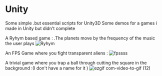 # Unity
Some simple .but  essential scripts for Unity3D
Some demos for a games i made in Unity but didn't complete 

A Ryhym based game :
  .The planets move by the frequency of the music the user plays
![Ryhym](https://user-images.githubusercontent.com/31036403/83958143-a9fcb000-a86e-11ea-9502-7307f7cce011.gif)


An FPS Game where you fight transparent aliens :
![fpssss](https://user-images.githubusercontent.com/31036403/83958158-c993d880-a86e-11ea-922d-8185bd6f3cc8.PNG)

A trivial game where you trap a ball through cutting the square in the background :(I don't have a name for it )
![ezgif com-video-to-gif (12)](https://user-images.githubusercontent.com/31036403/83958173-f9db7700-a86e-11ea-9b0c-e894601d3f6d.gif)


